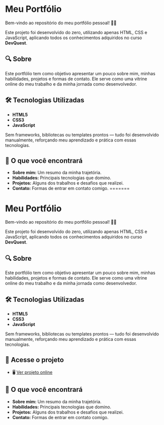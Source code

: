 # Meu Portfólio

Bem-vindo ao repositório do meu portfólio pessoal! 🎨🚀

Este projeto foi desenvolvido do zero, utilizando apenas HTML, CSS e JavaScript, aplicando todos os conhecimentos adquiridos no curso **DevQuest**.

## 🔍 Sobre

Este portfólio tem como objetivo apresentar um pouco sobre mim, minhas habilidades, projetos e formas de contato. Ele serve como uma vitrine online do meu trabalho e da minha jornada como desenvolvedor.

## 🛠️ Tecnologias Utilizadas

- **HTML5**  
- **CSS3**  
- **JavaScript**  

Sem frameworks, bibliotecas ou templates prontos — tudo foi desenvolvido manualmente, reforçando meu aprendizado e prática com essas tecnologias.

## 📂 O que você encontrará

- **Sobre mim:** Um resumo da minha trajetória.
- **Habilidades:** Principais tecnologias que domino.
- **Projetos:** Alguns dos trabalhos e desafios que realizei.
- **Contato:** Formas de entrar em contato comigo.
=======
# Meu Portfólio

Bem-vindo ao repositório do meu portfólio pessoal! 🎨🚀

Este projeto foi desenvolvido do zero, utilizando apenas HTML, CSS e JavaScript, aplicando todos os conhecimentos adquiridos no curso **DevQuest**.

## 🔍 Sobre

Este portfólio tem como objetivo apresentar um pouco sobre mim, minhas habilidades, projetos e formas de contato. Ele serve como uma vitrine online do meu trabalho e da minha jornada como desenvolvedor.

## 🛠️ Tecnologias Utilizadas

- **HTML5**  
- **CSS3**  
- **JavaScript**  

Sem frameworks, bibliotecas ou templates prontos — tudo foi desenvolvido manualmente, reforçando meu aprendizado e prática com essas tecnologias.

## 🔗 Acesse o projeto

- 🖥️ [Ver projeto online](https://portfolio-kaue-rd.vercel.app/)

## 📂 O que você encontrará

- **Sobre mim:** Um resumo da minha trajetória.
- **Habilidades:** Principais tecnologias que domino.
- **Projetos:** Alguns dos trabalhos e desafios que realizei.
- **Contato:** Formas de entrar em contato comigo.
